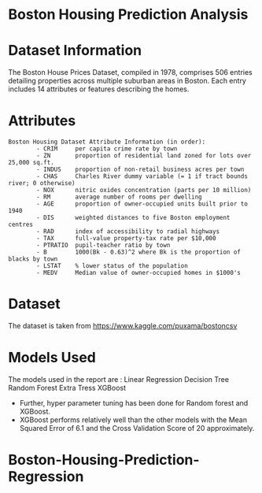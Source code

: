 # Boston Housing Prediction Analysis

# Dataset Information

The Boston House Prices Dataset, compiled in 1978, comprises 506 entries detailing properties across multiple suburban areas in Boston. Each entry includes 14 attributes or features describing the homes.

# Attributes
```
Boston Housing Dataset Attribute Information (in order):
        - CRIM     per capita crime rate by town
        - ZN       proportion of residential land zoned for lots over 25,000 sq.ft.
        - INDUS    proportion of non-retail business acres per town
        - CHAS     Charles River dummy variable (= 1 if tract bounds river; 0 otherwise)
        - NOX      nitric oxides concentration (parts per 10 million)
        - RM       average number of rooms per dwelling
        - AGE      proportion of owner-occupied units built prior to 1940
        - DIS      weighted distances to five Boston employment centres
        - RAD      index of accessibility to radial highways
        - TAX      full-value property-tax rate per $10,000
        - PTRATIO  pupil-teacher ratio by town
        - B        1000(Bk - 0.63)^2 where Bk is the proportion of blacks by town
        - LSTAT    % lower status of the population
        - MEDV     Median value of owner-occupied homes in $1000's
```
# Dataset
The dataset is taken from https://www.kaggle.com/puxama/bostoncsv

# Models Used
The models used in the report are :
    Linear Regression
    Decision Tree
    Random Forest
    Extra Tress
    XGBoost

- Further, hyper parameter tuning has been done for Random forest and XGBoost. 
- XGBoost performs relatively well than the other models with the Mean Squared Error of 6.1 and the Cross Validation Score of 20 approximately. 
# Boston-Housing-Prediction-Regression
